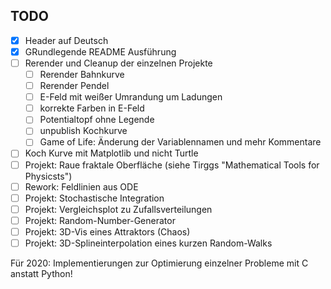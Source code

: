 ## TODO

+ [X] Header auf Deutsch
+ [X] GRundlegende README Ausführung
+ [ ] Rerender und Cleanup der einzelnen Projekte
	+ [ ] Rerender Bahnkurve
	+ [ ] Rerender Pendel
	+ [ ] E-Feld mit weißer Umrandung um Ladungen
	+ [ ] korrekte Farben in E-Feld
	+ [ ] Potentialtopf ohne Legende
	+ [ ] unpublish Kochkurve 
	+ [ ] Game of Life: Änderung der Variablennamen und mehr Kommentare
+ [ ] Koch Kurve mit Matplotlib und nicht Turtle
+ [ ] Projekt: Raue fraktale Oberfläche (siehe Tirggs "Mathematical Tools for Physicsts")
+ [ ] Rework: Feldlinien aus ODE
+ [ ] Projekt: Stochastische Integration
+ [ ] Projekt: Vergleichsplot zu Zufallsverteilungen
+ [ ] Projekt: Random-Number-Generator
+ [ ] Projekt: 3D-Vis eines Attraktors (Chaos)
+ [ ] Projekt: 3D-Splineinterpolation eines kurzen Random-Walks

Für 2020: Implementierungen zur Optimierung einzelner Probleme mit C anstatt Python!